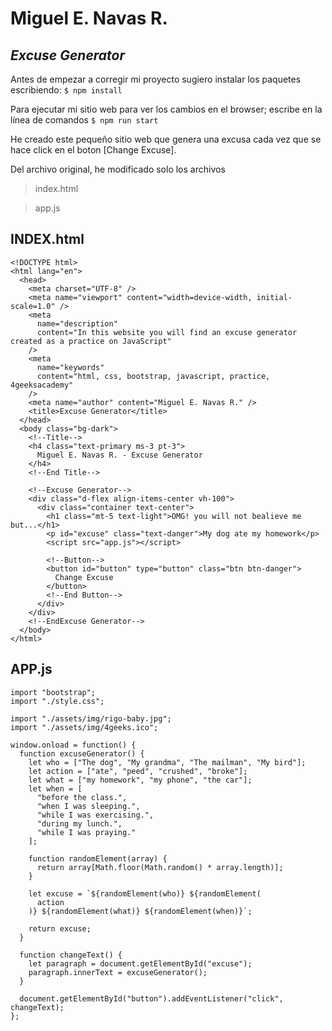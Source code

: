 # Miguel E. Navas R.
## _Excuse Generator_

Antes de empezar a corregir mi proyecto sugiero instalar los paquetes escribiendo: ```$ npm install ```

Para ejecutar mi sitio web para ver los cambios en el browser; escribe en la línea de comandos ``` $ npm run start ```

He creado este pequeño sitio web que genera una excusa cada vez que se hace click en el boton [Change Excuse].

Del archivo original, he modificado solo los archivos

> index.html

> app.js

## INDEX.html
```
<!DOCTYPE html>
<html lang="en">
  <head>
    <meta charset="UTF-8" />
    <meta name="viewport" content="width=device-width, initial-scale=1.0" />
    <meta
      name="description"
      content="In this website you will find an excuse generator created as a practice on JavaScript"
    />
    <meta
      name="keywords"
      content="html, css, bootstrap, javascript, practice, 4geeksacademy"
    />
    <meta name="author" content="Miguel E. Navas R." />
    <title>Excuse Generator</title>
  </head>
  <body class="bg-dark">
    <!--Title-->
    <h4 class="text-primary ms-3 pt-3">
      Miguel E. Navas R. - Excuse Generator
    </h4>
    <!--End Title-->

    <!--Excuse Generator-->
    <div class="d-flex align-items-center vh-100">
      <div class="container text-center">
        <h1 class="mt-5 text-light">OMG! you will not bealieve me but...</h1>
        <p id="excuse" class="text-danger">My dog ate my homework</p>
        <script src="app.js"></script>

        <!--Button-->
        <button id="button" type="button" class="btn btn-danger">
          Change Excuse
        </button>
        <!--End Button-->
      </div>
    </div>
    <!--EndExcuse Generator-->
  </body>
</html>
```
## APP.js
```
import "bootstrap";
import "./style.css";

import "./assets/img/rigo-baby.jpg";
import "./assets/img/4geeks.ico";

window.onload = function() {
  function excuseGenerator() {
    let who = ["The dog", "My grandma", "The mailman", "My bird"];
    let action = ["ate", "peed", "crushed", "broke"];
    let what = ["my homework", "my phone", "the car"];
    let when = [
      "before the class.",
      "when I was sleeping.",
      "while I was exercising.",
      "during my lunch.",
      "while I was praying."
    ];

    function randomElement(array) {
      return array[Math.floor(Math.random() * array.length)];
    }

    let excuse = `${randomElement(who)} ${randomElement(
      action
    )} ${randomElement(what)} ${randomElement(when)}`;

    return excuse;
  }

  function changeText() {
    let paragraph = document.getElementById("excuse");
    paragraph.innerText = excuseGenerator();
  }

  document.getElementById("button").addEventListener("click", changeText);
};
```
